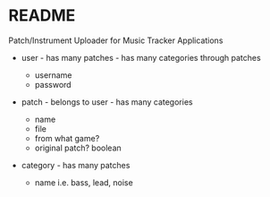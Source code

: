 # README

Patch/Instrument Uploader for Music Tracker Applications

* user - has many patches - has many categories through patches
  * username
  * password

* patch - belongs to user - has many categories
  * name
  * file
  * from what game?
  * original patch? boolean

* category - has many patches
  * name i.e. bass, lead, noise
